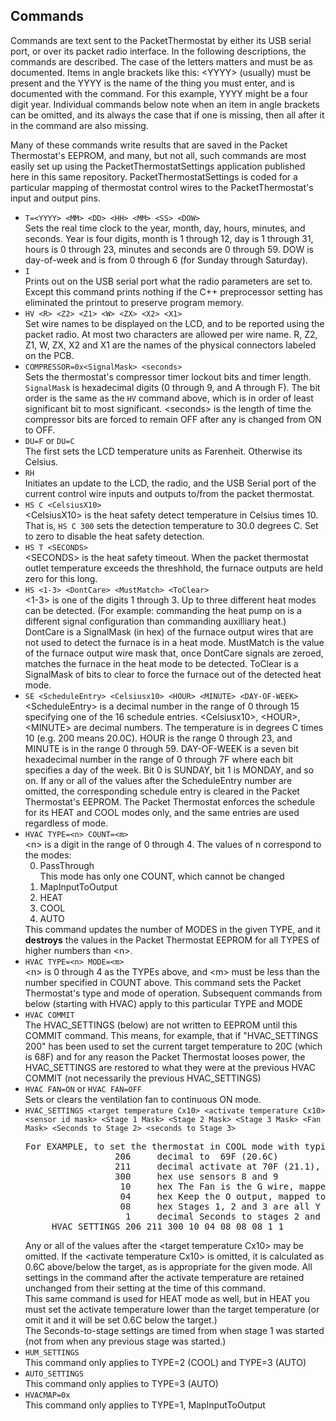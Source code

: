<h2>Commands</h2>

<p>Commands are text sent to the PacketThermostat
by either its USB serial port, or over its packet
radio interface. In the following descriptions, the commands are described. The case of the
letters matters and must be as documented. Items in angle brackets like this: &lt;YYYY&gt;
(usually) must be present and the YYYY is the name of the thing you must enter, and is documented
with the command. For this example, YYYY might be a four digit year. Individual commands
below note when an item in angle brackets can be omitted, and its always the case
that if one is missing, then all after it in the command are also missing.</p> 

<p>Many of these commands write results that are saved in the Packet Thermostat's
EEPROM, and many, but not all, such commands are most easily set up 
using the PacketThermostatSettings application published here in this same
repository. PacketThermostatSettings is coded for a particular mapping
of thermostat control wires to the PacketThermostat's input and output pins. 
</p>

<ul>
<li><code>T=&lt;YYYY&gt; &lt;MM&gt; &lt;DD&gt; &lt;HH&gt; &lt;MM&gt; &lt;SS&gt; &lt;DOW&gt;</code><br/>
Sets the real time clock to the year, month, day, hours,
minutes, and seconds. Year is four digits, month is 1 through 12,
day is 1 through 31, hours is 0 through 23, minutes and seconds are
0 through 59. DOW is day-of-week and is from 0 through 6 (for
Sunday through Saturday).</li>
<li><code>I</code><br/>
Prints out on the USB serial port what the radio parameters
are set to. Except this command prints nothing if 
the C++ preprocessor setting has eliminated the printout
to preserve program memory.</li>
<li><code>HV &lt;R&gt; &lt;Z2&gt; &lt;Z1&gt; &lt;W&gt; &lt;ZX&gt; &lt;X2&gt; &lt;X1&gt;</code><br/>
Set wire names to be displayed on the LCD, and
to be reported using the packet radio. At most two characters
are allowed per wire name. R, Z2, Z1, W, ZX, X2 and X1 
are the names of the physical connectors labeled on the PCB.
</li>
<li><code>COMPRESSOR=0x&lt;SignalMask&gt; &lt;seconds&gt;</code><br/>
Sets the thermostat's compressor timer lockout bits and timer length.
<code>SignalMask</code> is hexadecimal digits (0 through 9, and A through F). The bit
order is the same as the <code>HV</code> command above, which is
in order of least significant bit to most significant. &lt;seconds&gt; is
the length of time the compressor bits are forced to remain
OFF after any is changed from ON to OFF.</li>
<li><code>DU=F</code> or <code>DU=C</code><br/>
The first sets the LCD temperature units as Farenheit. Otherwise
its Celsius.</li>
<li><code>RH</code><br/>
Initiates an update to the LCD, the radio, and
the USB Serial port of the current control wire
inputs and outputs to/from the packet thermostat.</li>
<li><code>HS C &lt;CelsiusX10&gt;</code><br/>
&lt;CelsiusX10&gt; is the heat safety detect
temperature in Celsius times 10. That is, 
<code>HS C 300</code> sets the detection temperature
to 30.0 degrees C. Set to zero to disable
the heat safety detection.</li>
<li><code>HS T &lt;SECONDS&gt;</code><br/>
&lt;SECONDS&gt; is the heat safety timeout. When
the packet thermostat outlet temperature exceeds
the threshhold, the furnace outputs are held zero
for this long.</li>
<li><code>HS &lt;1-3&gt; &lt;DontCare&gt; &lt;MustMatch&gt; &lt;ToClear&gt;</code><br/>
&lt;1-3&gt; is one of the digits 1 through 3. Up to three different heat modes can be
detected. (For example: commanding the heat pump on is a different signal configuration
than commanding auxilliary heat.)
DontCare is a SignalMask (in hex) of the furnace output wires that are not used to detect
the furnace is in a heat mode. MustMatch is the value of the furnace output wire
mask that, once DontCare signals are zeroed, matches the furnace in the heat mode
to be detected.
ToClear is a SignalMask of bits to clear to force the furnace out of the
detected heat mode. </li>
<li><code>SE &lt;ScheduleEntry&gt; &lt;Celsiusx10&gt; &lt;HOUR&gt; &lt;MINUTE&gt; &lt;DAY-OF-WEEK&gt;</code><br/>
&lt;ScheduleEntry&gt; is a decimal number in the range of 0 through 15 specifying one of the 16
schedule entries. &lt;Celsiusx10&gt;, &lt;HOUR&gt;, &lt;MINUTE&gt; are decimal numbers.
The temperature is in degrees C times 10 (e.g. 200 means 20.0C). HOUR is the range 0 through 23,
and MINUTE is in the range 0 through 59. DAY-OF-WEEK is a seven bit hexadecimal number in the range of 0 through
7F where each bit specifies a day of the week. Bit 0 is SUNDAY, bit 1 is MONDAY, and so on.
If any or all of the values after the ScheduleEntry number are omitted, the corresponding schedule
entry is cleared in the Packet Thermostat's EEPROM. The Packet Thermostat enforces the schedule
for its HEAT and COOL modes only, and the same entries are used regardless of mode.
 </li>
<li><code>HVAC TYPE=&lt;n&gt; COUNT=&lt;m&gt;</code><br/>
&lt;n&gt; is a digit in the range of 0 through 4. The values of n correspond to the modes:
<ol type='1' start='0' >
<li>PassThrough<br/> This mode has only one COUNT, which cannot be changed</li>
<li>MapInputToOutput</li>
<li>HEAT</li>
<li>COOL</li>
<li>AUTO</li>
</ol>
 This command updates the number of MODES in the given TYPE, and it <b>destroys</b> the values in
 the Packet Thermostat EEPROM for all TYPES of higher numbers than &lt;n&gt;.
</li>
 <li><code>HVAC TYPE=&lt;n&gt; MODE=&lt;m&gt;</code><br/>
 &lt;n&gt; is 0 through 4 as the TYPEs above, and &lt;m&gt; must be less than the number
 specified in COUNT above. This command sets the Packet Thermostat's type and mode of operation. Subsequent
 commands from below (starting with HVAC) apply to this particular TYPE and MODE</li>
 <li><code>HVAC COMMIT</code><br/>
 The HVAC_SETTINGS (below) are not written to EEPROM until this COMMIT command. This means, for example, that
 if "HVAC_SETTINGS 200" has been used to set the current target temperature to 20C (which is 68F) and for
 any reason the Packet Thermostat looses power, the HVAC_SETTINGS are restored to what they were at 
 the previous HVAC COMMIT (not necessarily the previous HVAC_SETTINGS)</li>
<li><code>HVAC FAN=ON</code> or <code>HVAC FAN=OFF</code><br/>
Sets or clears the ventilation fan to continuous ON mode.</li>
<li><code>HVAC_SETTINGS &lt;target temperature Cx10&gt; &lt;activate temperature Cx10&gt; &lt;sensor id mask&gt; &lt;Stage 1 Mask&gt; &lt;Stage 2 Mask&gt; &lt;Stage 3 Mask&gt; &lt;Fan Mask&gt; &lt;Seconds to Stage 2&gt; &lt;seconds to Stage 3&gt;</code><pre>
For EXAMPLE, to set the thermostat in COOL mode with typical mapping of PCB to thermostat wires:
                 206     decimal to  69F (20.6C)  
                 211     decimal activate at 70F (21.1), 
                 300     hex use sensors 8 and 9
                  10     hex The Fan is the G wire, mapped to Z1
                  04     hex Keep the O output, mapped to X1, always ON
                  08     hex Stages 1, 2 and 3 are all Y output, mapped to X2
                   1     decimal Seconds to stages 2 and 3 are unimportant, 1 second each
     HVAC_SETTINGS 206 211 300 10 04 08 08 08 1 1
</pre> Any or all of the values after the &lt;target temperature Cx10&gt; may be omitted. If the 
&lt;activate temperature Cx10&gt; is omitted, it is calculated as 0.6C above/below the target,
as is appropriate for the given mode. All settings in the command after the activate temperature are
retained unchanged from their setting at the time of this command. <br/>
This same command is used for HEAT mode as well, but in HEAT you must set the activate temperature
lower than the target temperature (or omit it and it will be set 0.6C below the target.)<br/>
The Seconds-to-stage settings are timed from when stage 1 was started (not from
when any previous stage was started.)</li>
<li><code>HUM_SETTINGS</code><br/>
This command only applies to TYPE=2 (COOL) and TYPE=3 (AUTO)</li>
<li><code>AUTO_SETTINGS</code><br/>
This command only applies to TYPE=3 (AUTO)</li>
<li><code>HVACMAP=0x</code><br/>
This command only applies to TYPE=1, MapInputToOutput</li>
</ul> 
